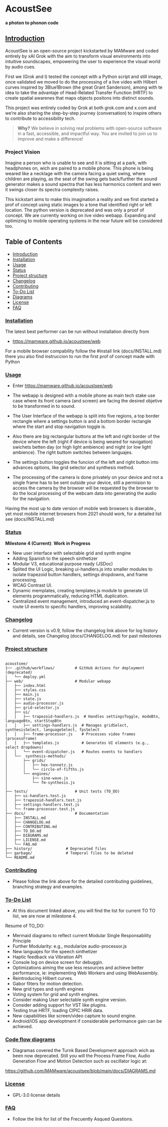 # AcoustSee

**a photon to phonon code**


## [Introduction](#introduction)

AcoustSee is an open-source project kickstarted by MAMware and coded entirely by xAI Grok with the aim to transform visual environments into intuitive soundscapes,  empowering the user to experience the visual world by audio cues.

First we (Grok and I) tested the concept with a Python script and still image, once validated we moved to do the processing of a live video with Hilbert curves inspired by 3Blue1Brown (the great Grant Sanderson), among with te idea to take the advantaje of Head-Related Transfer Function (HRTF) to create spatial awarenes that maps objects positons into distinct sounds. 

This project was entirely coded by Grok at both grok.com and x.com and we’re also sharing the step-by-step journey (conversation) to inspire others to contribute to accessibility tech.

> **Why?** We believe in solving real problems with open-source software in a fast, accessible, and impactful way. You are invited to join us to improve and make a difference!

### Project Vision

Imagine a person who is unable to see and it is sitting at a park, with headphones on, wich are paired to a mobile phone. This phone is being weared like a necklage with the camera facing a quiet swing, where children are playing, as the seat of the swing gets back/further the sound generator makes a sound spectra that has less harmonics content and wen it swings closer its spectra complexity raises. 

This kickstart aims to make this imagination a reality and we first started a prof of concept using static images to a tone that identified right or left location. The python version is deprecated and was only a proof of concept. We are currently working on live video webapp. Expanding and optimizing to mobile operating systems in the near future will be considered too.

## Table of Contents

- [Introduction](#introduction)
- [Installation](docs/INSTALL.md)
- [Usage](#usage)
- [Status](#status)
- [Project structure](#project_structure)
- [Changelog](docs/CHANGELOG.md)
- [Contributing](docs/CONTRIBUTING.md)
- [To-Do List](docs/TO_DO.md)
- [Diagrams](docs/DIAGRAMS.md)
- [License](docs/LICENSE.md)
- [FAQ](docs/FAQ.md)

### [Installation](docs/INSTALL.md)

The latest best performer can be run without installation directly from 

- https://mamware.github.io/acoustsee/web

For a mobile browser compability follow the #install link (docs/INSTALL.md) there you also find instruccion to run the first prof of concept made with Python

### [Usage](#usage)

- Enter https://mamware.github.io/acoustsee/web

- The webapp is designed with a mobile phone as main tech stake use case where its front camera (and screen) are facing the desired objetive to be transformed in to sound.

- The User Interface of the webapp is split into five regions, a top border rectangle where a settings button is and a bottom border rectangle where the start and stop navigation toggle is.

- Also there are big rectangular buttons at the left and right border of the device where the left (right if device is being weared for navigation) swichets betten day (or high light ambience) and night (or low light ambience). The right buttom switches between languajes.

- The settings button toggles the funcion of the left and right button into advances options, like grid selector and synthesis method. 
  
- The processing of the camera is done privately on your device and not a single frame has to be sent outside your device, still a permision to access the camera by the browser will be requested by the browser to do the local processing of the webcam data into generating the audio for the navigation.

Having the most up to date version of mobile web browsers is diserable., yet most mobile internet browsers from 2021 should work, for a detailed list see
(docs/INSTALL.md) 


### [Status](#status)

**Milestone 4 (Current)**: **Work in Progress**  

- New user interface with selectable grid and synth engine
- Adding Spanish to the speech sinthetizer 
- Modular V3, educational purpose ready (JSDoc)
- Splited the UI Logic, breaking ui-handlers.js into smaller modules to isolate trapezoid button handlers, settings dropdowns, and frame processing.
- WCAG Contrast UI.
- Dynamic memplates, creating templates.js module to generate UI elements  programmatically, reducing HTML duplication.
- Centralized event management, introduced an event-dispatcher.js to route UI events to specific handlers, improving scalability.

### [Changelog](docs/CHANGELOG.md)

- Current version is v0.9, follow the changelog link above for log history and details, see Changelog (docs/CHANGELOG.md) for past milestones

### [Project structure](#project_structure)

```

acoustsee/
├── .github/workflows/         # GitHub Actions for deployment (deprecated)
│   └── deploy.yml 
├── web/                       # Modular webapp
│   ├── index.html
│   ├── styles.css
│   ├── main.js
│   ├── state.js
│   ├── audio-processor.js
│   ├── grid-selector.js
│   ├── ui/
│   │   ├── trapezoid-handlers.js  # Handles settingsToggle, modeBtn, languageBtn, startStopBtn
│   │   ├── settings-handlers.js  # Manages gridSelect, synthesisSelect, languageSelect, fpsSelect
│   │   ├── frame-processor.js    # Processes video frames (processFrame)
│   │   ├── templates.js          # Generates UI elements (e.g., select dropdowns)
│   │   └── event-dispatcher.js   # Routes events to handlers
│   └──  synthesis-methods/
│       ├── grids/
│       │   ├── hex-tonnetz.js
│       │   └── circle-of-fifths.js
│       └── engines/
│           ├── sine-wave.js
│           └── fm-synthesis.js
│   
├── tests/                     # Unit tests (TO_DO)
│   ├── ui-handlers.test.js
│   ├── trapezoid-handlers.test.js
│   ├── settings-handlers.test.js
│   └── frame-processor.test.js
├── docs/                      # Documentation
│   ├── INSTALL.md
│   ├── CHANGELOG.md
│   ├── CONTRIBUTING.md
│   ├── TO_DO.md
│   ├── DIAGRAMS.md
│   ├── LICENSE.md
│   └── FAQ.md
├── history/               # Deprecated files
├── garbage/               # Temporal files to be deleted
└── README.md

```

### [Contributing](docs/CONTRIBUTING.md)

- Please follow the link above for the detailed contributing guidelines, branching strategy and examples.

### [To-Do List](docs/TO_DO.md)

- At this document linked above, you will find the list for current TO TO list, we are now at milestone 4.

Resume of TO_DO:

- Mermaid diagrams to reflect current Modular Single Responsability Principle
- Further Modularity: e.g., modularize audio-processor.js
- New languajes for the speech sinthetizer
- Haptic feedback via Vibration API
- Console log on device screen for debuggin.
- Optimizations aiming the use less resources and achieve better performance, ie: implementing Web Workers and using WebAssembly.
- Reintroducing Hilbert curves.
- Gabor filters for motion detection.
- New grid types and synth engines
- Voting system for grid and synth engines.
- Consider making User selectable synth engine version.
- Consider adding support for VST like plugins.
- Testing true HRTF, loading CIPIC HRIR data.
- New capabilities like screen/video capture to sound engine.
- Android/iOS app developtment if considerable performance gain can be achieved.

### [Code flow diagrams](docs/DIAGRAMS.md) 

- Diagramas covered the Turnk Based Development approach wich as been now deprecated. Still you will the Process Frame Flow, Audio Generation Flow and Motion Detection such as oscillator logic at:

https://github.com/MAMware/acoustsee/blob/main/docs/DIAGRAMS.md

### [License](docs/LICENSE.md)

- GPL-3.0 license details
  
### [FAQ](docs/FAQ.md)

- Follow the link for list of the Frecuently Asqued Questions.
